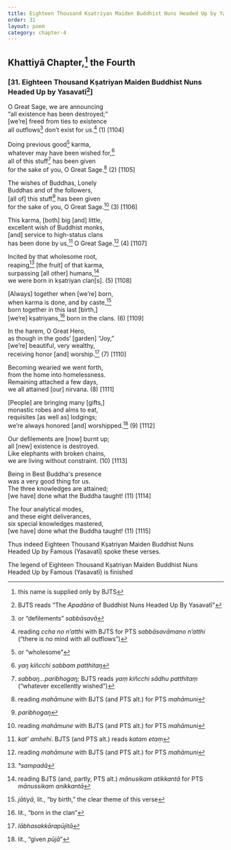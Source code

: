 ```yaml
---
title: Eighteen Thousand Kṣatriyan Maiden Buddhist Nuns Headed Up by Yasavatī
order: 31
layout: poem
category: chapter-4
---
```


## Khattiyā Chapter,[^1] the Fourth

### \[31. Eighteen Thousand Kṣatriyan Maiden Buddhist Nuns Headed Up by Yasavatī[^2]\]

O Great Sage, we are announcing  
“all existence has been destroyed;”  
\[we’re\] freed from ties to existence  
all outflows[^3] don’t exist for us.[^4] (1) \[1104\]

Doing previous good[^5] karma,  
whatever may have been wished for,[^6]  
all of this stuff[^7] has been given  
for the sake of you, O Great Sage.[^8] (2) \[1105\]

The wishes of Buddhas, Lonely  
Buddhas and of the followers,  
\[all of\] this stuff[^9] has been given  
for the sake of you, O Great Sage.[^10] (3) \[1106\]

This karma, \[both\] big \[and\] little,  
excellent wish of Buddhist monks,  
\[and\] service to high-status clans  
has been done by us,[^11] O Great Sage.[^12] (4) \[1107\]

Incited by that wholesome root,  
reaping[^13] \[the fruit\] of that karma,  
surpassing \[all other\] humans,[^14]  
we were born in kṣatriyan clan\[s\]. (5) \[1108\]

\[Always\] together when \[we’re\] born,  
when karma is done, and by caste,[^15]  
born together in this last \[birth,\]  
\[we’re\] kṣatriyans,[^16] born in the clans. (6) \[1109\]

In the harem, O Great Hero,  
as though in the gods’ \[garden\] “Joy,”  
\[we’re\] beautiful, very wealthy,  
receiving honor \[and\] worship.[^17] (7) \[1110\]

Becoming wearied we went forth,  
from the home into homelessness.  
Remaining attached a few days,  
we all attained \[our\] nirvana. (8) \[1111\]

\[People\] are bringing many \[gifts,\]  
monastic robes and alms to eat,  
requisites \[as well as\] lodgings;  
we’re always honored \[and\] worshipped.[^18] (9) \[1112\]

Our defilements are \[now\] burnt up;  
all \[new\] existence is destroyed.  
Like elephants with broken chains,  
we are living without constraint. (10) \[1113\]

Being in Best Buddha's presence  
was a very good thing for us.  
The three knowledges are attained;  
\[we have\] done what the Buddha taught! (11) \[1114\]

The four analytical modes,  
and these eight deliverances,  
six special knowledges mastered,  
\[we have\] done what the Buddha taught! (11) \[1115\]

Thus indeed Eighteen Thousand Kṣatriyan Maiden Buddhist Nuns  
Headed Up by Famous (Yasavatī) spoke these verses.

The legend of Eighteen Thousand Kṣatriyan Maiden Buddhist Nuns  
Headed Up by Famous (Yasavatī) is finished

[^1]: this name is supplied only by BJTS

[^2]: BJTS reads “The *Apadāna* of Buddhist Nuns Headed Up By Yasavatī”

[^3]: or “defilements” *sabbāsavā*

[^4]: reading *<span class="diacritics" data-state="on">c</span><span class="no-diacritics" data-state="off">ch</span>a no n’atthi* with BJTS for PTS *sabbāsavāmano n’atthi* (“there is no mind with all outflows”)

[^5]: or “wholesome”

[^6]: *yaŋ kiñ<span class="diacritics" data-state="on">c</span><span class="no-diacritics" data-state="off">ch</span>i sabbam patthitaŋ*

[^7]: *sabbaŋ…paribhogaŋ;* BJTS reads *yaṃ kiñ<span class="diacritics" data-state="on">c</span><span class="no-diacritics" data-state="off">ch</span>i sādhu patthitaṃ* (“whatever excellently wished”)

[^8]: reading *mahāmune* with BJTS (and PTS alt.) for PTS *mahāmuni*

[^9]: *paribhogaŋ*

[^10]: reading *mahāmune* with BJTS (and PTS alt.) for PTS *mahāmuni*

[^11]: *kat’ amhehi*. BJTS (and PTS alt.) reads *katam etaṃ*

[^12]: reading *mahāmune* with BJTS (and PTS alt.) for PTS *mahāmuni*

[^13]: *°sampadā*

[^14]: reading BJTS (and, partly, PTS alt.) *mānusikam atikkantā* for PTS *mānussikam anikkantā*

[^15]: *jātiyā*, lit., “by birth,” the clear theme of this verse

[^16]: lit., “born in the clan”

[^17]: *lābhasakkārapūjitā*

[^18]: lit., “given *pūjā*”
